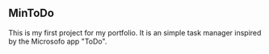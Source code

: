 ## MinToDo

This is my first project for my portfolio. It is an simple task manager inspired by the Microsofo app "ToDo".


